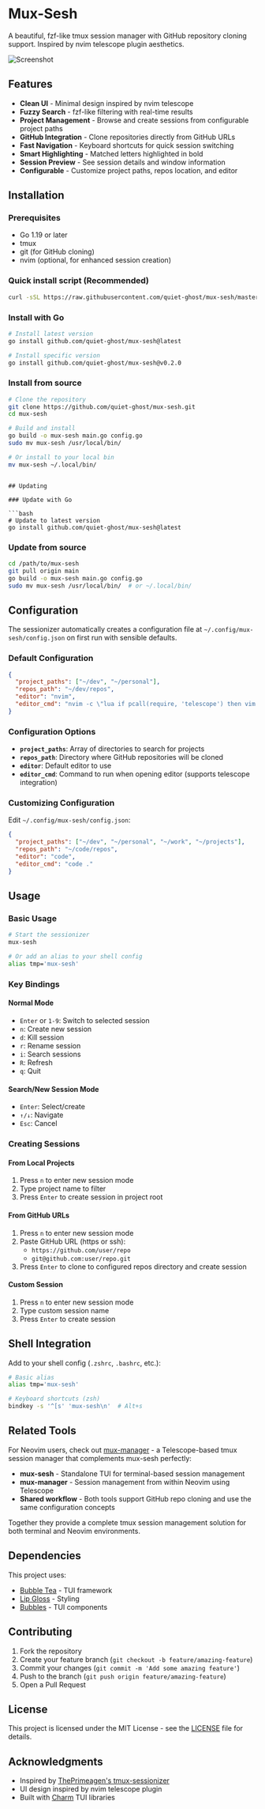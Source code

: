 # Mux-Sesh

A beautiful, fzf-like tmux session manager with GitHub repository cloning support. Inspired by nvim telescope plugin aesthetics.

![Screenshot](screenshot.png)

## Features

- **Clean UI** - Minimal design inspired by nvim telescope
- **Fuzzy Search** - fzf-like filtering with real-time results
- **Project Management** - Browse and create sessions from configurable project paths
- **GitHub Integration** - Clone repositories directly from GitHub URLs
- **Fast Navigation** - Keyboard shortcuts for quick session switching
- **Smart Highlighting** - Matched letters highlighted in bold
- **Session Preview** - See session details and window information
- **Configurable** - Customize project paths, repos location, and editor

## Installation

### Prerequisites

- Go 1.19 or later
- tmux
- git (for GitHub cloning)
- nvim (optional, for enhanced session creation)

### Quick install script (Recommended)

```bash
curl -sSL https://raw.githubusercontent.com/quiet-ghost/mux-sesh/master/install.sh | bash

```

### Install with Go

```bash
# Install latest version
go install github.com/quiet-ghost/mux-sesh@latest

# Install specific version
go install github.com/quiet-ghost/mux-sesh@v0.2.0
```

### Install from source

```bash
# Clone the repository
git clone https://github.com/quiet-ghost/mux-sesh.git
cd mux-sesh

# Build and install
go build -o mux-sesh main.go config.go
sudo mv mux-sesh /usr/local/bin/

# Or install to your local bin
mv mux-sesh ~/.local/bin/
```

````

## Updating

### Update with Go

```bash
# Update to latest version
go install github.com/quiet-ghost/mux-sesh@latest
````

### Update from source

```bash
cd /path/to/mux-sesh
git pull origin main
go build -o mux-sesh main.go config.go
sudo mv mux-sesh /usr/local/bin/  # or ~/.local/bin/
```

## Configuration

The sessionizer automatically creates a configuration file at `~/.config/mux-sesh/config.json` on first run with sensible defaults.

### Default Configuration

```json
{
  "project_paths": ["~/dev", "~/personal"],
  "repos_path": "~/dev/repos",
  "editor": "nvim",
  "editor_cmd": "nvim -c \"lua if pcall(require, 'telescope') then vim.cmd('Telescope find_files') end\""
}
```

### Configuration Options

- **`project_paths`**: Array of directories to search for projects
- **`repos_path`**: Directory where GitHub repositories will be cloned
- **`editor`**: Default editor to use
- **`editor_cmd`**: Command to run when opening editor (supports telescope integration)

### Customizing Configuration

Edit `~/.config/mux-sesh/config.json`:

```json
{
  "project_paths": ["~/dev", "~/personal", "~/work", "~/projects"],
  "repos_path": "~/code/repos",
  "editor": "code",
  "editor_cmd": "code ."
}
```

## Usage

### Basic Usage

```bash
# Start the sessionizer
mux-sesh

# Or add an alias to your shell config
alias tmp='mux-sesh'
```

### Key Bindings

#### Normal Mode

- `Enter` or `1-9`: Switch to selected session
- `n`: Create new session
- `d`: Kill session
- `r`: Rename session
- `i`: Search sessions
- `R`: Refresh
- `q`: Quit

#### Search/New Session Mode

- `Enter`: Select/create
- `↑/↓`: Navigate
- `Esc`: Cancel

### Creating Sessions

#### From Local Projects

1. Press `n` to enter new session mode
2. Type project name to filter
3. Press `Enter` to create session in project root

#### From GitHub URLs

1. Press `n` to enter new session mode
2. Paste GitHub URL (https or ssh):
   - `https://github.com/user/repo`
   - `git@github.com:user/repo.git`
3. Press `Enter` to clone to configured repos directory and create session

#### Custom Session

1. Press `n` to enter new session mode
2. Type custom session name
3. Press `Enter` to create session

## Shell Integration

Add to your shell config (`.zshrc`, `.bashrc`, etc.):

```bash
# Basic alias
alias tmp='mux-sesh'

# Keyboard shortcuts (zsh)
bindkey -s '^[s' 'mux-sesh\n'  # Alt+s
```

## Related Tools

For Neovim users, check out [mux-manager](https://github.com/quiet-ghost/mux-manager) - a Telescope-based tmux session manager that complements mux-sesh perfectly:

- **mux-sesh** - Standalone TUI for terminal-based session management
- **mux-manager** - Session management from within Neovim using Telescope
- **Shared workflow** - Both tools support GitHub repo cloning and use the same configuration concepts

Together they provide a complete tmux session management solution for both terminal and Neovim environments.

## Dependencies

This project uses:

- [Bubble Tea](https://github.com/charmbracelet/bubbletea) - TUI framework
- [Lip Gloss](https://github.com/charmbracelet/lipgloss) - Styling
- [Bubbles](https://github.com/charmbracelet/bubbles) - TUI components

## Contributing

1. Fork the repository
2. Create your feature branch (`git checkout -b feature/amazing-feature`)
3. Commit your changes (`git commit -m 'Add some amazing feature'`)
4. Push to the branch (`git push origin feature/amazing-feature`)
5. Open a Pull Request

## License

This project is licensed under the MIT License - see the [LICENSE](LICENSE) file for details.

## Acknowledgments

- Inspired by [ThePrimeagen's tmux-sessionizer](https://github.com/ThePrimeagen/.dotfiles/blob/master/bin/.local/scripts/tmux-sessionizer)
- UI design inspired by nvim telescope plugin
- Built with [Charm](https://charm.sh/) TUI libraries
